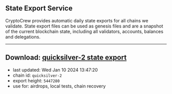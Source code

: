 ## State Export Service
CryptoCrew provides automatic daily state exports for all chains we validate. State export files can be used as genesis files and are a snapshot of the current blockchain state, including all validators, accounts, balances and delegations.

---
**Download: [quicksilver-2 state export](https://dl.ccvalidators.com/SERVICE/quicksilver/quicksilver-2_export_5447280.json)**
---

- last updated: Wed Jan 10 2024 13:47:20
- chain id: `quicksilver-2`
- export height: `5447280`
- use for: airdrops, local tests, chain recovery
